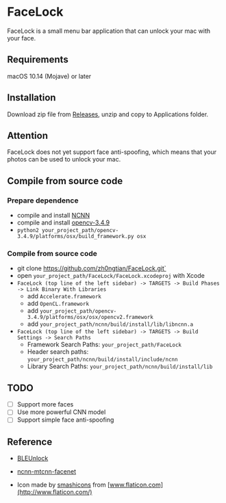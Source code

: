 # FaceLock
FaceLock is a small menu bar application that can unlock your mac with your face.

## Requirements

macOS 10.14 (Mojave) or later

## Installation

Download zip file from [Releases](https://github.com/zh0ngtian/FaceLock/releases), unzip and copy to Applications folder. 

## Attention

FaceLock does not yet support face anti-spoofing, which means that your photos can be used to unlock your mac.

## Compile from source code

### Prepare dependence

* compile and install [NCNN](https://github.com/Tencent/ncnn)
* compile and install [opencv-3.4.9](https://github.com/opencv/opencv/archive/3.4.9.zip)
* `python2 your_project_path/opencv-3.4.9/platforms/osx/build_framework.py osx`

### Compile from source code

* git clone https://github.com/zh0ngtian/FaceLock.git`
* open `your_project_path/FaceLock/FaceLock.xcodeproj` with Xcode
* `FaceLock (top line of the left sidebar) -> TARGETS -> Build Phases -> Link Binary With Libraries`
    * add `Accelerate.framework`
    * add `OpenCL.framework`
    * add `your_project_path/opencv-3.4.9/platforms/osx/osx/opencv2.framework`
    * add `your_project_path/ncnn/build/install/lib/libncnn.a`
* `FaceLock (top line of the left sidebar) -> TARGETS -> Build Settings -> Search Paths`
    * Framework Search Paths:  `your_project_path/FaceLock`
    * Header search paths: `your_project_path/ncnn/build/install/include/ncnn`
    * Library Search Paths: `your_project_path/ncnn/build/install/lib`

## TODO

- [ ] Support more faces
- [ ] Use more powerful CNN model
- [ ] Support simple face anti-spoofing

## Reference

* [BLEUnlock](https://github.com/ts1/BLEUnlock)
* [ncnn-mtcnn-facenet](https://github.com/xuduo35/ncnn-mtcnn-facenet/tree/master/MacOS)

* Icon made by [smashicons](https://www.flaticon.com/authors/smashicons) from [www.flaticon.com](http://www.flaticon.com/)